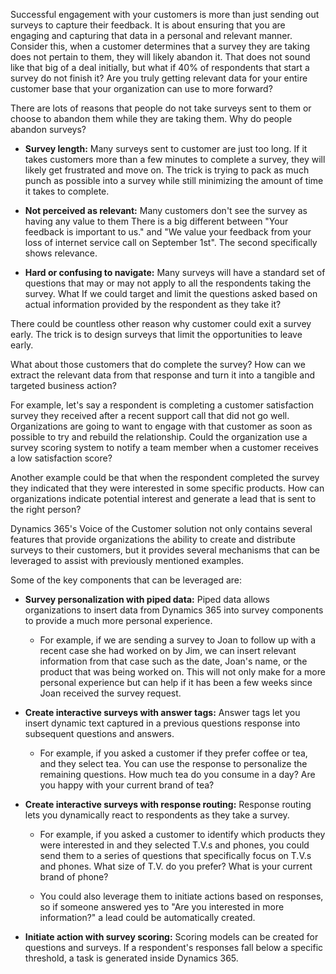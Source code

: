 Successful engagement with your customers is more than just sending out surveys to capture their feedback. It is about ensuring that you are engaging and capturing that data in a personal and relevant manner. Consider this, when a customer determines that a survey they are taking does not pertain to them, they will likely abandon it. That does not sound like that big of a deal initially, but what if 40% of respondents that start a survey do not finish it? Are you truly getting relevant data for your entire customer base that your organization can use to more forward?

There are lots of reasons that people do not take surveys sent to them or choose to abandon them while they are taking them. Why do people abandon surveys?

-   **Survey length:** Many surveys sent to customer are just too long.
   If it takes customers more than a few minutes to complete a survey, they will likely get frustrated and move on. The trick is trying to pack as much punch as possible into a survey while still minimizing the amount of time it takes to complete.

-   **Not perceived as relevant:** Many customers don't see the survey as having any value to them
   There is a big different between "Your feedback is important to us." and "We value your feedback from your loss of internet service call on September 1st". The second specifically shows relevance.

-   **Hard or confusing to navigate:** Many surveys will have a standard set of questions that may or may not apply to all the respondents taking the survey.
   What If we could target and limit the questions asked based on actual information provided by the respondent as they take it?

There could be countless other reason why customer could exit a survey early. The trick is to design surveys that limit the opportunities to leave early.

What about those customers that do complete the survey? How can we extract the relevant data from that response and turn it into a tangible and targeted business action?

For example, let's say a respondent is completing a customer satisfaction survey they received after a recent support call that did not go well. Organizations are going to want to engage with that customer as soon as possible to try and rebuild the relationship. Could the organization use a survey scoring system to notify a team member when a customer receives a low satisfaction score?

Another example could be that when the respondent completed the survey they indicated that they were interested in some specific products. How can organizations indicate potential interest and generate a lead that is sent to the right person?

Dynamics 365's Voice of the Customer solution not only contains several features that provide organizations the ability to create and distribute surveys to their customers, but it provides several mechanisms that can be leveraged to assist with previously mentioned examples.

Some of the key components that can be leveraged are:

-   **Survey personalization with piped data:** Piped data allows organizations to insert data from Dynamics 365 into survey components to provide a much more personal experience.

    -   For example, if we are sending a survey to Joan to follow up with a recent case she had worked on by Jim, we can insert relevant information from that case such as the date, Joan's name, or the product that was being worked on. This will not only make for a more personal experience but can help if it has been a few weeks since Joan received the survey request.

-   **Create interactive surveys with answer tags:** Answer tags let you insert dynamic text captured in a previous questions response into subsequent questions and answers.

    -   For example, if you asked a customer if they prefer coffee or tea, and they select tea. You can use the response to personalize the remaining questions. How much tea do you consume in a day? Are you happy with your current brand of tea?

-   **Create interactive surveys with response routing:** Response routing lets you dynamically react to respondents as they take a survey.

    -   For example, if you asked a customer to identify which products they were interested in and they selected T.V.s and phones, you could send them to a series of questions that specifically focus on T.V.s and phones. What size of T.V. do you prefer? What is your current brand of phone?

    -   You could also leverage them to initiate actions based on responses, so if someone answered yes to "Are you interested in more information?" a lead could be automatically created.

-   **Initiate action with survey scoring:** Scoring models can be created for questions and surveys. If a respondent's responses fall below a specific threshold, a task is generated inside Dynamics 365.
